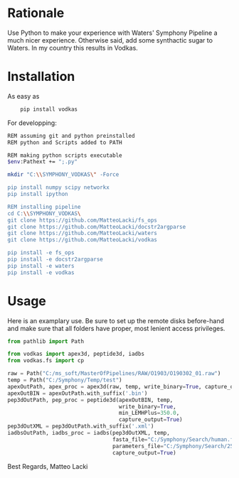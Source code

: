 # Rationale
Use Python to make your experience with Waters' Symphony Pipeline a much nicer experience.
Otherwise said, add some synthactic sugar to Waters.
In my country this results in Vodkas.

# Installation

As easy as
```bash
    pip install vodkas
```
For developping:
```bash
REM assuming git and python preinstalled
REM python and Scripts added to PATH

REM making python scripts executable
$env:Pathext += ";.py"

mkdir "C:\\SYMPHONY_VODKAS\" -Force

pip install numpy scipy networkx
pip install ipython

REM installing pipeline
cd C:\\SYMPHONY_VODKAS\
git clone https://github.com/MatteoLacki/fs_ops
git clone https://github.com/MatteoLacki/docstr2argparse
git clone https://github.com/MatteoLacki/waters
git clone https://github.com/MatteoLacki/vodkas

pip install -e fs_ops
pip install -e docstr2argparse
pip install -e waters
pip install -e vodkas
```

# Usage

Here is an examplary use.
Be sure to set up the remote disks before-hand and make sure that all
folders have proper, most lenient access privileges.
```Python
from pathlib import Path

from vodkas import apex3d, peptide3d, iadbs
from vodkas.fs import cp

raw = Path("C:/ms_soft/MasterOfPipelines/RAW/O1903/O190302_01.raw")
temp = Path("C:/Symphony/Temp/test")
apexOutPath, apex_proc = apex3d(raw, temp, write_binary=True, capture_output=True)
apexOutBIN = apexOutPath.with_suffix('.bin')
pep3dOutPath, pep_proc = peptide3d(apexOutBIN, temp,
                                   write_binary=True,
                                   min_LEMHPlus=350.0,
                                   capture_output=True)
pep3dOutXML = pep3dOutPath.with_suffix('.xml')
iadbsOutPath, iadbs_proc = iadbs(pep3dOutXML, temp, 
                                 fasta_file="C:/Symphony/Search/human.fasta",
                                 parameters_file="C:/Symphony/Search/251.xml",
                                 capture_output=True)
```

Best Regards,
Matteo Lacki
